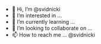 - 👋 Hi, I’m @svidnicki 
- 👀 I’m interested in ...
- 🌱 I’m currently learning ...
- 💞️ I’m looking to collaborate on ...
- 📫 How to reach me ...
@svidnicki
<!---
svidnicki/svidnicki is a ✨ special ✨ repository because its `README.md` (this file) appears on your GitHub profile.
You can click the Preview link to 
